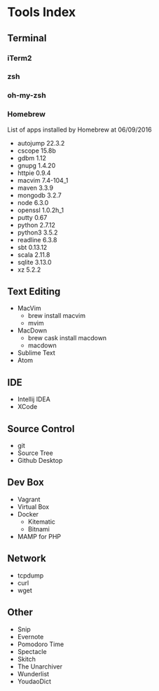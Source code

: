 # Tools Index
## Terminal
### iTerm2
### zsh
### oh-my-zsh
### Homebrew
List of apps installed by Homebrew at 06/09/2016

* autojump 22.3.2
* cscope 15.8b
* gdbm 1.12
* gnupg 1.4.20
* httpie 0.9.4
* macvim 7.4-104_1
* maven 3.3.9
* mongodb 3.2.7
* node 6.3.0
* openssl 1.0.2h_1
* putty 0.67
* python 2.7.12
* python3 3.5.2
* readline 6.3.8
* sbt 0.13.12
* scala 2.11.8
* sqlite 3.13.0
* xz 5.2.2

## Text Editing
* MacVim
  * brew install macvim
  * mvim
* MacDown
  * brew cask install macdown
  * macdown
* Sublime Text
* Atom

## IDE
* Intellij IDEA
* XCode

## Source Control
* git
* Source Tree
* Github Desktop

## Dev Box
* Vagrant
* Virtual Box
* Docker
	* Kitematic
	* Bitnami
* MAMP for PHP

## Network
* tcpdump
* curl
* wget

## Other
* Snip
* Evernote
* Pomodoro Time
* Spectacle
* Skitch
* The Unarchiver
* Wunderlist
* YoudaoDict


 
